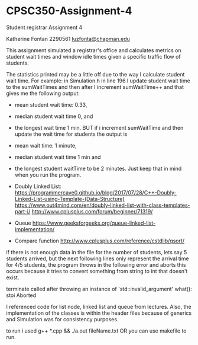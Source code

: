 # CPSC350-Assignment-4
Student registrar
Assignment 4

Katherine Fontan
2290561
luzfonta@chapman.edu

This assignment simulated a registrar's office and calculates metrics on student wait times and window idle times given a specific traffic flow of students.

The statistics printed may be a little off due to the way I calculate student wait time. For example: in Simulation.h in line 196 I update student wait time to the sumWaitTimes and then after I increment sumWaitTime++ and that gives me the following output:
-  mean student wait time: 0.33,
- median student wait time 0, and
- the longest wait time 1 min.
BUT if i increment sumWaitTime and then update the wait time for students the output is
- mean wait time: 1 minute,
- median student wait time 1 min and
- the longest student waitTime to be 2 minutes.
Just keep that in mind when you run the program.

- Doubly Linked List:
https://programmercave0.github.io/blog/2017/07/28/C++-Doubly-Linked-List-using-Template-(Data-Structure)
https://www.out4mind.com/en/doubly-linked-list-with-class-templates-part-i/
http://www.cplusplus.com/forum/beginner/71319/

- Queue
https://www.geeksforgeeks.org/queue-linked-list-implementation/

- Compare function
http://www.cplusplus.com/reference/cstdlib/qsort/

if there is not enough data in the file for the number of students, lets say 5 students arrived, but the next following lines only represent the arrival time for 4/5 students, the program throws in the following error and aborts this occurs because it tries to convert something from string to int that doesn't exist.

terminate called after throwing an instance of 'std::invalid_argument'
  what():  stoi
Aborted

I referenced code for list node, linked list and queue from lectures. Also, the implementation of the classes is within the header files because of generics and Simulation was for consistency purposes.


to run i used g++ *.cpp && ./a.out fileName.txt OR  you can use makefile to run.
